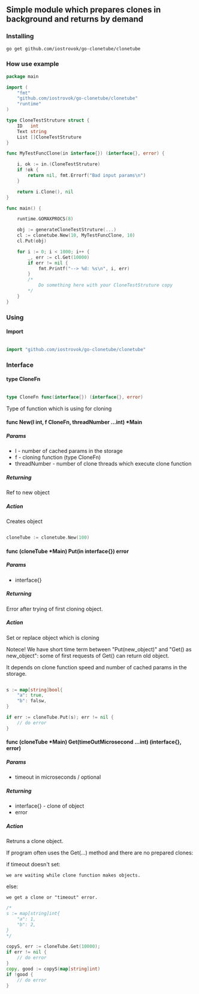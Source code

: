 ## Simple module which prepares clones in background and returns by demand ##

### Installing ###
```bash
go get github.com/iostrovok/go-clonetube/clonetube
```
### How use example ###

```go
package main

import (
	"fmt"
	"github.com/iostrovok/go-clonetube/clonetube"
	"runtime"
)

type CloneTestStruture struct {
	ID   int
	Text string
	List []CloneTestStruture
}

func MyTestFuncClone(in interface{}) (interface{}, error) {

	i, ok := in.(CloneTestStruture)
	if !ok {
		return nil, fmt.Errorf("Bad input params\n")
	}

	return i.Clone(), nil
}

func main() {

	runtime.GOMAXPROCS(8)

	obj := generateCloneTestStruture(...)
	cl := clonetube.New(10, MyTestFuncClone, 10)
	cl.Put(obj)

	for i := 0; i < 1000; i++ {
		_, err := cl.Get(10000)
		if err != nil {
			fmt.Printf("--> %d: %s\n", i, err)
		}
		/*
		    Do something here with your CloneTestStruture copy
		*/
	}
}

```

### Using ###
#### Import ####
```go

import "github.com/iostrovok/go-clonetube/clonetube"

```
### Interface ###

####  type CloneFn ####

```go

type CloneFn func(interface{}) (interface{}, error)

```
Type of function which is using for cloning

#### func New(l int, f CloneFn, threadNumber ...int) *Main ####
##### Params #####
- l - number of cached params in the storage
- f - cloning function (type CloneFn)
- threadNumber - number of clone threads which execute clone function

##### Returning #####
Ref to new object

##### Action #####
Creates object

```go

cloneTube := clonetube.New(100)

```

#### func (cloneTube *Main) Put(in interface{}) error ####
##### Params #####
- interface{}

##### Returning #####
Error after trying of first cloning object.

##### Action #####
Set or replace object which is cloning

Notece!
We have short time term between "Put(new_object)" and "Get() as new_object":
some of first requests of Get() can return old object.

It depends on clone function speed and number of cached params in the storage.

```go

s := map[string]bool{
    "a": true,
    "b": falsw,
}

if err := cloneTube.Put(s); err != nil {
    // do error
}

```

#### func (cloneTube *Main) Get(timeOutMicrosecond ...int) (interface{}, error) ####
##### Params #####
- timeout in microseconds / optional

##### Returning #####
- interface{} -  clone of object
- error

##### Action #####
Retruns a clone object.

If program often uses the Get(...) method and there are no prepared clones:

if  timeout doesn't set:

	we are waiting while clone function makes objects.
	
else:

	we get a clone or "timeout" error.

```go
/*
s := map[string]int{
    "a": 1,
    "b": 2,
}
*/

copyS, err := cloneTube.Get(10000);
if err != nil {
    // do error
}
copy, good := copyS(map[string]int)
if !good {
    // do error
}



```
